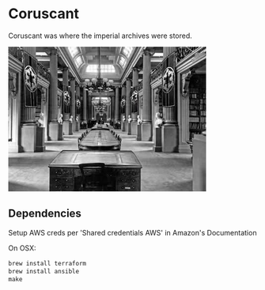 Coruscant
=========

Coruscant was where the imperial archives were stored.

![Archives](doc/archives.jpg)

Dependencies
------------
Setup AWS creds per 'Shared credentials AWS' in Amazon's Documentation


On OSX:
```
brew install terraform
brew install ansible
make
```

